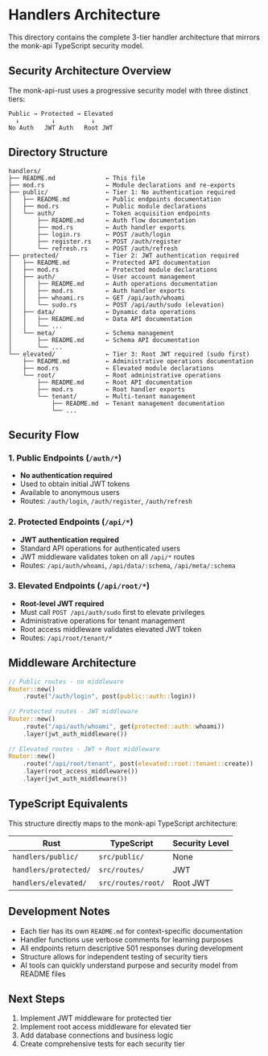 # Handlers Architecture

This directory contains the complete 3-tier handler architecture that mirrors the monk-api TypeScript security model.

## Security Architecture Overview

The monk-api-rust uses a progressive security model with three distinct tiers:

```
Public → Protected → Elevated
  ↓         ↓          ↓
No Auth   JWT Auth   Root JWT
```

## Directory Structure

```
handlers/
├── README.md              ← This file
├── mod.rs                 ← Module declarations and re-exports
├── public/                ← Tier 1: No authentication required
│   ├── README.md          ← Public endpoints documentation  
│   ├── mod.rs             ← Public module declarations
│   └── auth/              ← Token acquisition endpoints
│       ├── README.md      ← Auth flow documentation
│       ├── mod.rs         ← Auth handler exports
│       ├── login.rs       ← POST /auth/login
│       ├── register.rs    ← POST /auth/register
│       └── refresh.rs     ← POST /auth/refresh
├── protected/             ← Tier 2: JWT authentication required
│   ├── README.md          ← Protected API documentation
│   ├── mod.rs             ← Protected module declarations  
│   ├── auth/              ← User account management
│   │   ├── README.md      ← Auth operations documentation
│   │   ├── mod.rs         ← Auth handler exports
│   │   ├── whoami.rs      ← GET /api/auth/whoami
│   │   └── sudo.rs        ← POST /api/auth/sudo (elevation)
│   ├── data/              ← Dynamic data operations
│   │   ├── README.md      ← Data API documentation
│   │   └── ...
│   └── meta/              ← Schema management
│       ├── README.md      ← Schema API documentation  
│       └── ...
└── elevated/              ← Tier 3: Root JWT required (sudo first)
    ├── README.md          ← Administrative operations documentation
    ├── mod.rs             ← Elevated module declarations
    └── root/              ← Root administrative operations
        ├── README.md      ← Root API documentation
        ├── mod.rs         ← Root handler exports
        └── tenant/        ← Multi-tenant management
            ├── README.md  ← Tenant management documentation
            └── ...
```

## Security Flow

### 1. Public Endpoints (`/auth/*`)
- **No authentication required**
- Used to obtain initial JWT tokens
- Available to anonymous users
- Routes: `/auth/login`, `/auth/register`, `/auth/refresh`

### 2. Protected Endpoints (`/api/*`)  
- **JWT authentication required**
- Standard API operations for authenticated users
- JWT middleware validates token on all `/api/*` routes
- Routes: `/api/auth/whoami`, `/api/data/:schema`, `/api/meta/:schema`

### 3. Elevated Endpoints (`/api/root/*`)
- **Root-level JWT required**
- Must call `POST /api/auth/sudo` first to elevate privileges
- Administrative operations for tenant management
- Root access middleware validates elevated JWT token
- Routes: `/api/root/tenant/*`

## Middleware Architecture

```rust
// Public routes - no middleware
Router::new()
    .route("/auth/login", post(public::auth::login))
    
// Protected routes - JWT middleware
Router::new()  
    .route("/api/auth/whoami", get(protected::auth::whoami))
    .layer(jwt_auth_middleware())
    
// Elevated routes - JWT + Root middleware  
Router::new()
    .route("/api/root/tenant", post(elevated::root::tenant::create))
    .layer(root_access_middleware())
    .layer(jwt_auth_middleware())
```

## TypeScript Equivalents

This structure directly maps to the monk-api TypeScript architecture:

| Rust                  | TypeScript              | Security Level |
|-----------------------|-------------------------|----------------|
| `handlers/public/`    | `src/public/`           | None           |
| `handlers/protected/` | `src/routes/`           | JWT            |
| `handlers/elevated/`  | `src/routes/root/`      | Root JWT       |

## Development Notes

- Each tier has its own `README.md` for context-specific documentation
- Handler functions use verbose comments for learning purposes
- All endpoints return descriptive 501 responses during development
- Structure allows for independent testing of security tiers
- AI tools can quickly understand purpose and security model from README files

## Next Steps

1. Implement JWT middleware for protected tier
2. Implement root access middleware for elevated tier  
3. Add database connections and business logic
4. Create comprehensive tests for each security tier